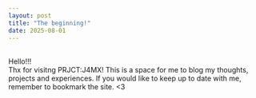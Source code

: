 ```yaml
---
layout: post
title: "The beginning!"
date: 2025-08-01
---
```


<br>
Hello!!!

<br>
Thx for visitng PRJCT:J4MX! This is a space for me to blog my thoughts, projects and experiences. If you would like to keep up to date with me, remember to bookmark the site. <3
